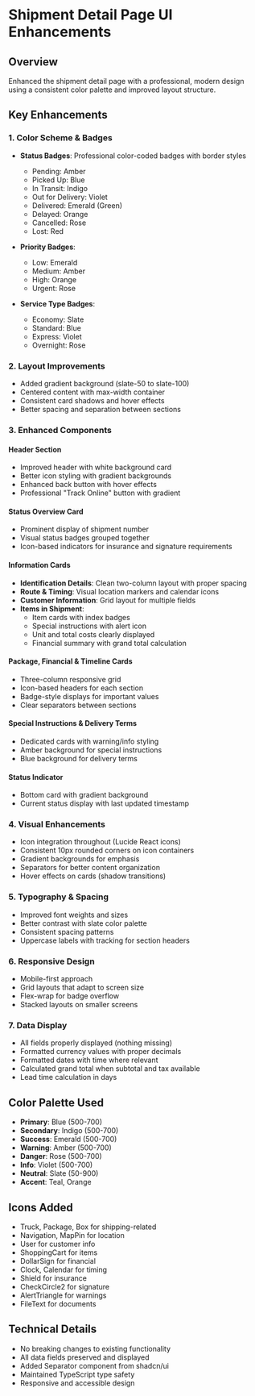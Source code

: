 # Shipment Detail Page UI Enhancements

## Overview
Enhanced the shipment detail page with a professional, modern design using a consistent color palette and improved layout structure.

## Key Enhancements

### 1. **Color Scheme & Badges**
- **Status Badges**: Professional color-coded badges with border styles
  - Pending: Amber
  - Picked Up: Blue
  - In Transit: Indigo
  - Out for Delivery: Violet
  - Delivered: Emerald (Green)
  - Delayed: Orange
  - Cancelled: Rose
  - Lost: Red

- **Priority Badges**:
  - Low: Emerald
  - Medium: Amber
  - High: Orange
  - Urgent: Rose

- **Service Type Badges**:
  - Economy: Slate
  - Standard: Blue
  - Express: Violet
  - Overnight: Rose

### 2. **Layout Improvements**
- Added gradient background (slate-50 to slate-100)
- Centered content with max-width container
- Consistent card shadows and hover effects
- Better spacing and separation between sections

### 3. **Enhanced Components**

#### Header Section
- Improved header with white background card
- Better icon styling with gradient backgrounds
- Enhanced back button with hover effects
- Professional "Track Online" button with gradient

#### Status Overview Card
- Prominent display of shipment number
- Visual status badges grouped together
- Icon-based indicators for insurance and signature requirements

#### Information Cards
- **Identification Details**: Clean two-column layout with proper spacing
- **Route & Timing**: Visual location markers and calendar icons
- **Customer Information**: Grid layout for multiple fields
- **Items in Shipment**: 
  - Item cards with index badges
  - Special instructions with alert icon
  - Unit and total costs clearly displayed
  - Financial summary with grand total calculation

#### Package, Financial & Timeline Cards
- Three-column responsive grid
- Icon-based headers for each section
- Badge-style displays for important values
- Clear separators between sections

#### Special Instructions & Delivery Terms
- Dedicated cards with warning/info styling
- Amber background for special instructions
- Blue background for delivery terms

#### Status Indicator
- Bottom card with gradient background
- Current status display with last updated timestamp

### 4. **Visual Enhancements**
- Icon integration throughout (Lucide React icons)
- Consistent 10px rounded corners on icon containers
- Gradient backgrounds for emphasis
- Separators for better content organization
- Hover effects on cards (shadow transitions)

### 5. **Typography & Spacing**
- Improved font weights and sizes
- Better contrast with slate color palette
- Consistent spacing patterns
- Uppercase labels with tracking for section headers

### 6. **Responsive Design**
- Mobile-first approach
- Grid layouts that adapt to screen size
- Flex-wrap for badge overflow
- Stacked layouts on smaller screens

### 7. **Data Display**
- All fields properly displayed (nothing missing)
- Formatted currency values with proper decimals
- Formatted dates with time where relevant
- Calculated grand total when subtotal and tax available
- Lead time calculation in days

## Color Palette Used
- **Primary**: Blue (500-700)
- **Secondary**: Indigo (500-700)
- **Success**: Emerald (500-700)
- **Warning**: Amber (500-700)
- **Danger**: Rose (500-700)
- **Info**: Violet (500-700)
- **Neutral**: Slate (50-900)
- **Accent**: Teal, Orange

## Icons Added
- Truck, Package, Box for shipping-related
- Navigation, MapPin for location
- User for customer info
- ShoppingCart for items
- DollarSign for financial
- Clock, Calendar for timing
- Shield for insurance
- CheckCircle2 for signature
- AlertTriangle for warnings
- FileText for documents

## Technical Details
- No breaking changes to existing functionality
- All data fields preserved and displayed
- Added Separator component from shadcn/ui
- Maintained TypeScript type safety
- Responsive and accessible design
